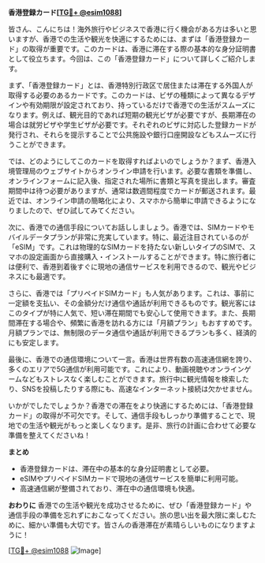 **香港登録カード[[TG💪+ @esim1088](https://t.me/s/esim1088)]**

皆さん、こんにちは！海外旅行やビジネスで香港に行く機会がある方は多いと思いますが、香港での生活や観光を快適にするためには、まずは「香港登録カード」の取得が重要です。このカードは、香港に滞在する際の基本的な身分証明書として役立ちます。今回は、この「香港登録カード」について詳しくご紹介します。

まず、「香港登録カード」とは、香港特別行政区で居住または滞在する外国人が取得する必要のあるカードです。このカードは、ビザの種類によって異なるデザインや有効期限が設定されており、持っているだけで香港での生活がスムーズになります。例えば、観光目的であれば短期の観光ビザが必要ですが、長期滞在の場合は就労ビザや学生ビザが必要です。それぞれのビザに対応した登録カードが発行され、それらを提示することで公共施設や銀行口座開設などもスムーズに行うことができます。

では、どのようにしてこのカードを取得すればよいのでしょうか？まず、香港入境管理局のウェブサイトからオンライン申請を行います。必要な書類を準備し、オンラインフォームに記入後、指定された場所に書類と写真を提出します。審査期間中は待つ必要がありますが、通常は数週間程度でカードが郵送されます。最近では、オンライン申請の簡略化により、スマホから簡単に申請できるようになりましたので、ぜひ試してみてください。

次に、香港での通信手段についてお話ししましょう。香港では、SIMカードやモバイルデータプランが非常に充実しています。特に、最近注目されているのが「eSIM」です。これは物理的なSIMカードを持たない新しいタイプのSIMで、スマホの設定画面から直接購入・インストールすることができます。特に旅行者には便利で、香港到着後すぐに現地の通信サービスを利用できるので、観光やビジネスにも最適です。

さらに、香港では「プリペイドSIMカード」も人気があります。これは、事前に一定額を支払い、その金額分だけ通信や通話が利用できるものです。観光客にはこのタイプが特に人気で、短い滞在期間でも安心して使用できます。また、長期間滞在する場合や、頻繁に香港を訪れる方には「月額プラン」もおすすめです。月額プランでは、無制限のデータ通信や通話が利用できるプランも多く、経済的にも安定します。

最後に、香港での通信環境について一言。香港は世界有数の高速通信網を誇り、多くのエリアで5G通信が利用可能です。これにより、動画視聴やオンラインゲームなどもストレスなく楽しむことができます。旅行中に観光情報を検索したり、SNSを投稿したりする際にも、高速なインターネット接続は欠かせません。

いかがでしたでしょうか？香港での滞在をより快適にするためには、「香港登録カード」の取得が不可欠です。そして、通信手段もしっかり準備することで、現地での生活や観光がもっと楽しくなります。是非、旅行の計画に合わせて必要な準備を整えてくださいね！

**まとめ**
- 香港登録カードは、滞在中の基本的な身分証明書として必要。
- eSIMやプリペイドSIMカードで現地の通信サービスを簡単に利用可能。
- 高速通信網が整備されており、滞在中の通信環境も快適。

**おわりに**
香港での生活や観光を成功させるために、ぜひ「香港登録カード」や通信手段の準備を忘れずにおこなってください。旅の思い出を最大限に楽しむために、細かい準備も大切です。皆さんの香港滞在が素晴らしいものになりますように！

[[TG💪+ @esim1088](https://t.me/s/esim1088) ![Image](https://i.postimg.cc/Y0z9fWf4/image.png)]